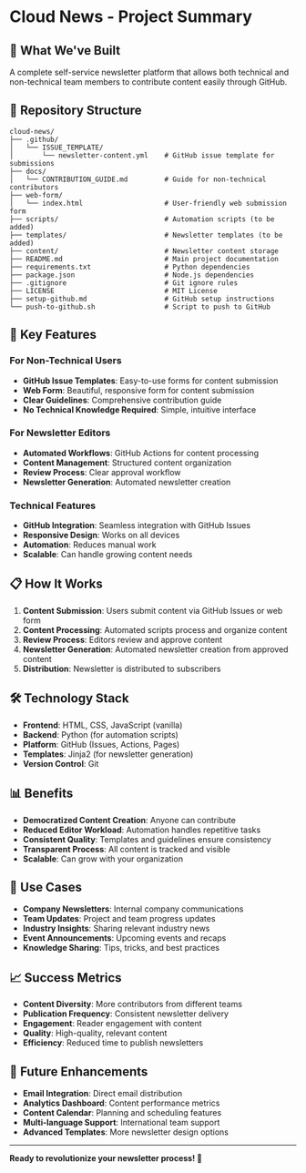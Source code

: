 # Cloud News - Project Summary

## 🎉 What We've Built

A complete self-service newsletter platform that allows both technical and non-technical team members to contribute content easily through GitHub.

## 📁 Repository Structure

```
cloud-news/
├── .github/
│   └── ISSUE_TEMPLATE/
│       └── newsletter-content.yml    # GitHub issue template for submissions
├── docs/
│   └── CONTRIBUTION_GUIDE.md         # Guide for non-technical contributors
├── web-form/
│   └── index.html                    # User-friendly web submission form
├── scripts/                          # Automation scripts (to be added)
├── templates/                        # Newsletter templates (to be added)
├── content/                          # Newsletter content storage
├── README.md                         # Main project documentation
├── requirements.txt                  # Python dependencies
├── package.json                      # Node.js dependencies
├── .gitignore                        # Git ignore rules
├── LICENSE                           # MIT License
├── setup-github.md                   # GitHub setup instructions
└── push-to-github.sh                 # Script to push to GitHub
```

## 🚀 Key Features

### For Non-Technical Users
- **GitHub Issue Templates**: Easy-to-use forms for content submission
- **Web Form**: Beautiful, responsive form for content submission
- **Clear Guidelines**: Comprehensive contribution guide
- **No Technical Knowledge Required**: Simple, intuitive interface

### For Newsletter Editors
- **Automated Workflows**: GitHub Actions for content processing
- **Content Management**: Structured content organization
- **Review Process**: Clear approval workflow
- **Newsletter Generation**: Automated newsletter creation

### Technical Features
- **GitHub Integration**: Seamless integration with GitHub Issues
- **Responsive Design**: Works on all devices
- **Automation**: Reduces manual work
- **Scalable**: Can handle growing content needs

## 📋 How It Works

1. **Content Submission**: Users submit content via GitHub Issues or web form
2. **Content Processing**: Automated scripts process and organize content
3. **Review Process**: Editors review and approve content
4. **Newsletter Generation**: Automated newsletter creation from approved content
5. **Distribution**: Newsletter is distributed to subscribers

## 🛠️ Technology Stack

- **Frontend**: HTML, CSS, JavaScript (vanilla)
- **Backend**: Python (for automation scripts)
- **Platform**: GitHub (Issues, Actions, Pages)
- **Templates**: Jinja2 (for newsletter generation)
- **Version Control**: Git

## 📊 Benefits

- **Democratized Content Creation**: Anyone can contribute
- **Reduced Editor Workload**: Automation handles repetitive tasks
- **Consistent Quality**: Templates and guidelines ensure consistency
- **Transparent Process**: All content is tracked and visible
- **Scalable**: Can grow with your organization

## 🎯 Use Cases

- **Company Newsletters**: Internal company communications
- **Team Updates**: Project and team progress updates
- **Industry Insights**: Sharing relevant industry news
- **Event Announcements**: Upcoming events and recaps
- **Knowledge Sharing**: Tips, tricks, and best practices

## 📈 Success Metrics

- **Content Diversity**: More contributors from different teams
- **Publication Frequency**: Consistent newsletter delivery
- **Engagement**: Reader engagement with content
- **Quality**: High-quality, relevant content
- **Efficiency**: Reduced time to publish newsletters

## 🔮 Future Enhancements

- **Email Integration**: Direct email distribution
- **Analytics Dashboard**: Content performance metrics
- **Content Calendar**: Planning and scheduling features
- **Multi-language Support**: International team support
- **Advanced Templates**: More newsletter design options

---

**Ready to revolutionize your newsletter process! 🚀**
